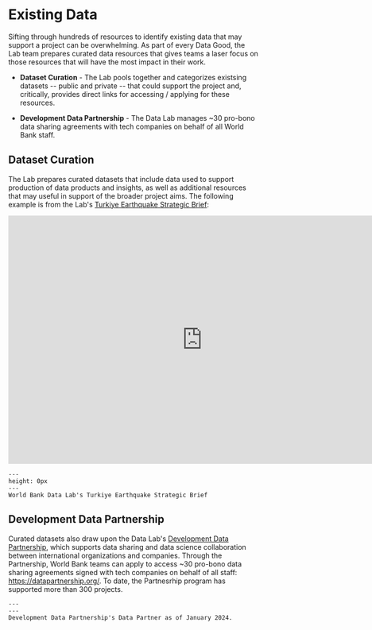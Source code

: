 # Existing Data

Sifting through hundreds of resources to identify existing data that may support a project can be overwhelming. As part of every Data Good, the Lab team prepares curated data resources that gives teams a laser focus on those resources that will have the most impact in their work.

- **Dataset Curation** - The Lab pools together and categorizes existsing datasets -- public and private -- that could support the project and, critically, provides direct links for accessing / applying for these resources.

- **Development Data Partnership** - The Data Lab manages ~30 pro-bono data sharing agreements with tech companies on behalf of all World Bank staff.

## Dataset Curation

The Lab prepares curated datasets that include data used to support production of data products and insights, as well as additional resources that may useful in support of the broader project aims. The following example is from the Lab's [Turkiye Earthquake Strategic Brief](https://datapartnership.org/turkiye-earthquake-impact/reports/turkiye-earthquake-strategic-brief.html):

<iframe width="780" height="500" src="https://www.youtube.com/embed/gzJ6o-mXt6A" title="Data Lab Strategic Brief for Turkiye Earthquake Impact Analysis: Data Sources" frameborder="0" allow="accelerometer; autoplay; clipboard-write; encrypted-media; gyroscope; picture-in-picture; web-share" allowfullscreen></iframe>

```{figure} images/favicon.ico
---
height: 0px
---
World Bank Data Lab's Turkiye Earthquake Strategic Brief
```

## Development Data Partnership

Curated datasets also draw upon the Data Lab's [Development Data Partnership](https://datapartnership.org/), which supports data sharing and data science collaboration between international organizations and companies. Through the Partnership, World Bank teams can apply to access ~30 pro-bono data sharing agreements signed with tech companies on behalf of all staff: <https://datapartnership.org/>. To date, the Partnesrhip program has supported more than 300 projects.

```{figure} images/intro-partnership-logos.png
---
---
Development Data Partnership's Data Partner as of January 2024.
```
